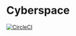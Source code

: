 # Cyberspace

[![CircleCI](https://circleci.com/gh/stojg/cyberspace.svg?style=svg)](https://circleci.com/gh/stojg/cyberspace)
